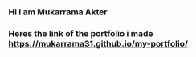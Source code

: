 ### Hi I am Mukarrama Akter 
### Heres the link of the portfolio i made https://mukarrama31.github.io/my-portfolio/